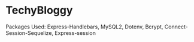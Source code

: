 # TechyBloggy

Packages Used: Express-Handlebars, MySQL2, Dotenv, Bcrypt, Connect-Session-Sequelize, Express-session

